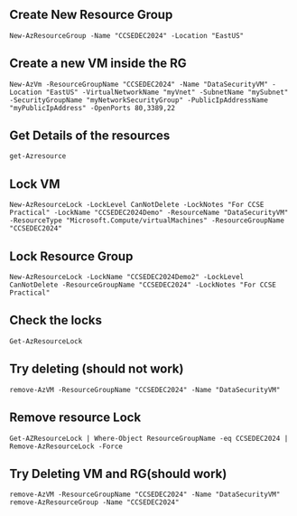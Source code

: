 ## Create New Resource Group
`New-AzResourceGroup -Name "CCSEDEC2024" -Location "EastUS"`

## Create a new VM inside the RG
`New-AzVm -ResourceGroupName "CCSEDEC2024" -Name "DataSecurityVM" -Location "EastUS" -VirtualNetworkName "myVnet" -SubnetName "mySubnet" -SecurityGroupName "myNetworkSecurityGroup" -PublicIpAddressName "myPublicIpAddress" -OpenPorts 80,3389,22`

## Get Details of the resources
`get-Azresource`

## Lock VM
`New-AzResourceLock -LockLevel CanNotDelete -LockNotes "For CCSE Practical" -LockName "CCSEDEC2024Demo" -ResourceName "DataSecurityVM" -ResourceType "Microsoft.Compute/virtualMachines" -ResourceGroupName "CCSEDEC2024"`

## Lock Resource Group
`New-AzResourceLock -LockName "CCSEDEC2024Demo2" -LockLevel CanNotDelete -ResourceGroupName "CCSEDEC2024" -LockNotes "For CCSE Practical"`

## Check the locks
`Get-AzResourceLock`

## Try deleting (should not work)
`remove-AzVM -ResourceGroupName "CCSEDEC2024" -Name "DataSecurityVM"`

## Remove resource Lock
`Get-AZResourceLock | Where-Object ResourceGroupName -eq CCSEDEC2024 | Remove-AzResourceLock -Force`

## Try Deleting VM and RG(should work)
`remove-AzVM -ResourceGroupName "CCSEDEC2024" -Name "DataSecurityVM"`
`remove-AzResourceGroup -Name "CCSEDEC2024"`
